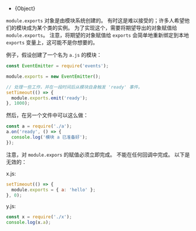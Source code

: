 <!-- YAML
added: v0.1.16
-->

* {Object}

`module.exports` 对象是由模块系统创建的。
有时这是难以接受的；许多人希望他们的模块成为某个类的实例。
为了实现这个，需要将期望导出的对象赋值给 `module.exports`。
注意，将期望的对象赋值给 `exports` 会简单地重新绑定到本地 `exports` 变量上，这可能不是你想要的。

例子，假设创建了一个名为 `a.js` 的模块：

```js
const EventEmitter = require('events');

module.exports = new EventEmitter();

// 处理一些工作，并在一段时间后从模块自身触发 'ready' 事件。
setTimeout(() => {
  module.exports.emit('ready');
}, 1000);
```

然后，在另一个文件中可以这么做：

```js
const a = require('./a');
a.on('ready', () => {
  console.log('模块 a 已准备好');
});
```

注意，对 `module.expors` 的赋值必须立即完成。
不能在任何回调中完成。
以下是无效的：

x.js:

```js
setTimeout(() => {
  module.exports = { a: 'hello' };
}, 0);
```

y.js:

```js
const x = require('./x');
console.log(x.a);
```


